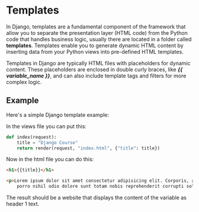 # Templates

In Django, templates are a fundamental component of the framework that allow you to separate the presentation
layer (HTML code) from the Python code that handles business logic, usually there are located in a folder
called **templates**. Templates enable you to generate dynamic HTML content by inserting data from your Python
views into pre-defined HTML templates.

Templates in Django are typically HTML files with placeholders for dynamic content. These placeholders are enclosed
in double curly braces, like ***{{ variable_name }}***, and can also include template tags and filters for more
complex logic.

## Example

Here's a simple Django template example:

In the views file you can put this:

``` python
def index(request):
    title = "Django Course"
    return render(request, "index.html", {"title": title})
```

Now in the html file you can do this:

```html
<h1>{{title}}</h1>

<p>Lorem ipsum dolor sit amet consectetur adipisicing elit. Corporis, aliquam id harum nulla, unde illum numquam ab
    porro nihil odio dolore sunt totam nobis reprehenderit corrupti soluta ad veritatis dignissimos?</p>
```

The result should be a website that displays the content of the variable as header 1 text.
